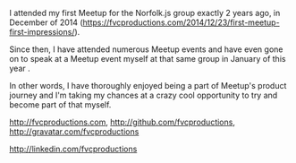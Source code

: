 I attended my first Meetup for the Norfolk.js group exactly 2 years ago, in December of 2014 (https://fvcproductions.com/2014/12/23/first-meetup-first-impressions/).

Since then, I have attended numerous Meetup events and have even gone on to speak at a Meetup event myself at that same group in January of this year .

In other words, I have thoroughly enjoyed being a part of Meetup's product journey and I'm taking my chances at a crazy cool opportunity to try and become part of that myself.

http://fvcproductions.com, http://github.com/fvcproductions, http://gravatar.com/fvcproductions

http://linkedin.com/fvcproductions